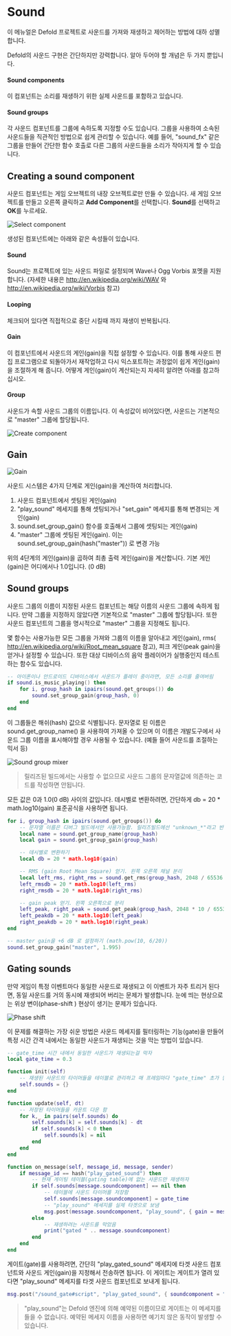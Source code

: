 # Sound
이 메뉴얼은 Defold 프로젝트로 사운드를 가져와 재생하고 제어하는 방법에 대하 성멸합니다.

Defold의 사운드 구현은 간단하지만 강력합니다.  알아 두어야 할 개념은 두 가지 뿐입니다.

#### Sound components
이 컴포넌트는 소리를 재생하기 위한 실제 사운드를 포함하고 있습니다.

#### Sound groups
각 사운드 컴포넌트를 그룹에 속하도록 지정할 수도 있습니다. 그룹을 사용하여 소속된 사운드들을 직관적인 방법으로 쉽게 관리할 수 있습니다. 예를 들어, "sound_fx" 같은 그룹을 만들어 간단한 함수 호출로 다른 그룹의 사운드들을 소리가 작아지게 할 수 있습니다.

## Creating a sound component
사운드 컴포넌트는 게임 오브젝트의 내장 오브젝트로만 만들 수 있습니다. 새 게임 오브젝트를 만들고 오른쪽 클릭하고 **Add Component**를 선택합니다. **Sound**를 선택하고 **OK**를 누르세요.

![Select component](images/sound/sound_select_component.png)

생성된 컴포넌트에는 아래와 같은 속성들이 있습니다.

#### Sound
Sound는 프로젝트에 있는 사운드 파일로 설정되며 Wave나 Ogg Vorbis 포멧을 지원합니다. (자세한 내용은  http://en.wikipedia.org/wiki/WAV 와 http://en.wikipedia.org/wiki/Vorbis 참고)

#### Looping
체크되어 있다면 직접적으로 중단 시킬때 까지 재생이 반복됩니다.

#### Gain
이 컴포넌트에서 사운드의 게인(gain)을 직접 설정할 수 있습니다. 이를 통해 사운드 편집 프로그램으로 되돌아가서 재작업하고 다시 익스포트하는 과정없이 쉽게 게인(gain)을 조절하게 해 줍니다. 어떻게 게인(gain)이 계산되는지 자세히 알려면 아래를 참고하십시오.

#### Group
사운드가 속할 사운드 그룹의 이름입니다. 이 속성값이 비어있다면, 사운드는 기본적으로 "master" 그룹에 할당됩니다.

![Create component](images/sound/sound_create_component.png)

## Gain
![Gain](images/sound/sound_gain.png)

사운드 시스템은 4가지 단계로 게인(gain)을 계산하여 처리합니다.

1. 사운드 컴포넌트에서 셋팅된 게인(gain)
2. "play_sound" 메세지를 통해 셋팅되거나 "set_gain" 메세지를 통해 변경되는 게인(gain)
3. sound.set_group_gain() 함수를 호출해서 그룹에 셋팅되는 게인(gain)
4. "master" 그룹에 셋팅된 게인(gain). 이는 sound.set_group_gain(hash("master")) 로 변경 가능

위의 4단계의 게인(gain)을 곱하여 최총 출력 게인(gain)을 계산합니다. 기본 게인(gain)은 어디에서나 1.0입니다. (0 dB)

## Sound groups
사운드 그룹의 이름이 지정된 사운드 컴포넌트는 해당 이름의 사운드 그룹에 속하게 됩니다. 만약 그룹을 지정하지 않았다면 기본적으로 "master" 그룹에 할당됩니다. 또한 사운드 컴포넌트의 그룹을 명시적으로 "master" 그룹을 지정해도 됩니다.

몇 함수는 사용가능한 모든 그룹을 가져와 그룹의 이름을 알아내고 게인(gain), rms( http://en.wikipedia.org/wiki/Root_mean_square 참고), 피크 게인(peak gain)을 얻거나 설정할 수 있습니다. 또한 대상 디바이스의 음악 플레이어가 실행중인지 테스트하는 함수도 있습니다.

```lua
-- 아이폰이나 안드로이드 디바이스에서 사운드가 플레이 중이라면, 모든 소리를 줄여버림
if sound.is_music_playing() then
    for i, group_hash in ipairs(sound.get_groups()) do
        sound.set_group_gain(group_hash, 0)
    end
end
```

이 그룹들은 해쉬(hash) 값으로 식별됩니다. 문자열로 된 이름은 sound.get_group_name() 을 사용하여 가져올 수 있으며 이 이름은 개발도구에서 사운드 그룹 이름을 표시해야할 경우 사용될 수 있습니다. (예들 들어 사운드를 조절하는 믹서 등)

![Sound group mixer](images/sound/sound_mixer.png)

> 릴리즈된 빌드에서는 사용할 수 없으므로 사운드 그룹의 문자열값에 의존하는 코드를 작성하면 안됩니다.

모든 값은 0과 1.0(0 dB) 사이의 값입니다. 데시벨로 변환하려면, 간단하게 db = 20 * math.log10(gain) 표준공식을 사용하면 됩니다.

```lua
for i, group_hash in ipairs(sound.get_groups()) do
    -- 문자열 이름은 디버그 빌드에서만 사용가능함. 릴리즈빌드에선 "unknown_*"라고 반환됨
    local name = sound.get_group_name(group_hash)
    local gain = sound.get_group_gain(group_hash)

    -- 데시벨로 변환하기
    local db = 20 * math.log10(gain)

    -- RMS (gain Root Mean Square) 얻기. 왼쪽 오른쪽 채널 분리
    local left_rms, right_rms = sound.get_rms(group_hash, 2048 / 65536.0)
    left_rmsdb = 20 * math.log10(left_rms)
    right_rmsdb = 20 * math.log10(right_rms)

    -- gain peak 얻기. 왼쪽 오른쪽으로 분리
    left_peak, right_peak = sound.get_peak(group_hash, 2048 * 10 / 65536.0)
    left_peakdb = 20 * math.log10(left_peak)
    right_peakdb = 20 * math.log10(right_peak)
end

-- master gain을 +6 dB 로 설정하기 (math.pow(10, 6/20))
sound.set_group_gain("master", 1.995)
```

## Gating sounds
만약 게임이 특정 이벤트마다 동일한 사운드로 재생되고 이 이벤트가 자주 트리거 된다면, 동일 사운드를 거의 동시에 재생되어 버리는 문제가 발생합니다. 눈에 띄는 현상으로는 위상 변이(phase-shift ) 현상이 생기는 문제가 있습니다.

![Phase shift](images/sound/sound_phase_shift.png)

이 문제를 해결하는 가장 쉬운 방법은 사운드 메세지를 필터링하는 기능(gate)을 만들어 특정 시간 간격 내에서는 동일한 사운드가 재생되는 것을 막는 방법이 있습니다.

```lua
-- gate_time 시간 내에서 동일한 사운드가 재생되는걸 막자
local gate_time = 0.3

function init(self)
    -- 재생된 사운드의 타이머들을 테이블로 관리하고 매 프레임마다 "gate_time" 초가 될 때까지 카운트 다운함. 그리고 나서 삭제
    self.sounds = {}
end

function update(self, dt)
    -- 저장된 타이머들을 카운트 다운 함
    for k,_ in pairs(self.sounds) do
        self.sounds[k] = self.sounds[k] - dt
        if self.sounds[k] < 0 then
            self.sounds[k] = nil
        end
    end
end

function on_message(self, message_id, message, sender)
    if message_id == hash("play_gated_sound") then
        -- 현재 게이팅 테이블(gating table)에 없는 사운드만 재생하자
        if self.sounds[message.soundcomponent] == nil then
            -- 테이블에 사운드 타이머를 저장함
            self.sounds[message.soundcomponent] = gate_time
            -- "play_sound" 메세지를 실제 타겟으로 보냄
            msg.post(message.soundcomponent, "play_sound", { gain = message.gain })
        else
            -- 재생하려는 사운드를 막았음
            print("gated " .. message.soundcomponent)
        end
    end
end
```

게이트(gate)를 사용하려면, 간단히 "play_gated_sound" 메세지에 타겟 사운드 컴포넌트와 사운드 게인(gain)을 지정해서 전송하면 됩니다. 이 게이트는 게이트가 열려 있다면 "play_sound" 메세지를 타겟 사운드 컴포넌트로 보내게 됩니다.

```lua
msg.post("/sound_gate#script", "play_gated_sound", { soundcomponent = "/sounds#explosion1, gain = 1.0 })
```

> "play_sound"는 Defold 엔진에 의해 예약된 이름이므로 게이트는 이 메세지를 들을 수 없습니다. 예약된 메세지 이름을 사용하면 예기치 않은 동작이 발생할 수 있습니다.

